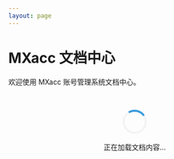 ```yaml
---
layout: page
---
```


# MXacc 文档中心

欢迎使用 MXacc 账号管理系统文档中心。

<div id="dynamic-wiki-content">
  <div style="text-align: center; padding: 2rem;">
    <div style="width: 40px; height: 40px; border: 4px solid #f3f3f3; border-top: 4px solid #3498db; border-radius: 50%; animation: spin 1s linear infinite; margin: 0 auto 1rem;"></div>
    <p>正在加载文档内容...</p>
  </div>
</div>

<script>
if (typeof window !== 'undefined') {
  // 全局变量存储数据
  let globalDocuments = []
  let globalCategories = []

  // 等待页面加载完成后执行
  document.addEventListener('DOMContentLoaded', function() {
    loadWikiContent()
  })

  async function loadWikiContent() {
    try {
      // 获取文档分类和内容
      const [categoriesRes, documentsRes] = await Promise.all([
        fetch('/api/social/content?action=wiki&type=categories'),
        fetch('/api/social/content?action=wiki&type=list')
      ])
      
      const categoriesData = await categoriesRes.json()
      const documentsData = await documentsRes.json()
      
      if (categoriesData.success && documentsData.success) {
        globalCategories = categoriesData.data || []
        globalDocuments = documentsData.data || []
        renderWikiContent(globalCategories, globalDocuments)
      } else {
        document.getElementById('dynamic-wiki-content').innerHTML = 
          '<div style="text-align: center; padding: 2rem; color: red;"><p>加载文档失败，请稍后重试</p></div>'
      }
    } catch (error) {
      console.error('加载Wiki内容失败:', error)
      document.getElementById('dynamic-wiki-content').innerHTML = 
        '<div style="text-align: center; padding: 2rem; color: red;"><p>网络错误，请检查连接后重试</p></div>'
    }
  }

  function renderWikiContent(categories, documents) {
    const container = document.getElementById('dynamic-wiki-content')
    let currentDocument = documents.length > 0 ? documents[0] : null
    
    // 构建HTML
    const html = `
      <div style="display: flex; gap: 2rem; min-height: 70vh;">
        <!-- 侧边栏 -->
        <div id="wiki-sidebar" style="width: 280px; flex-shrink: 0; background: #f8f9fa; padding: 1.5rem; border-radius: 8px; border: 1px solid #e9ecef; max-height: 80vh; overflow-y: auto;">
          <h3 style="margin: 0 0 1rem 0; font-size: 1.2rem; color: #2c3e50; border-bottom: 2px solid #3498db; padding-bottom: 0.5rem;">文档目录</h3>
          <div id="categories-list"></div>
        </div>
        
        <!-- 主内容区 -->
        <div style="flex: 1; min-width: 0;">
          <div id="document-content" style="background: white; padding: 2rem; border-radius: 8px; border: 1px solid #e9ecef; box-shadow: 0 2px 4px rgba(0,0,0,0.1);">
            <div id="document-header"></div>
            <div id="document-body"></div>
          </div>
        </div>
      </div>
    `
    
    container.innerHTML = html
    
    // 渲染分类和文档列表
    renderCategories(categories, documents)
    
    // 显示当前文档
    if (currentDocument) {
      displayDocument(currentDocument, categories)
    } else {
      displayWelcome()
    }
  }

  function renderCategories(categories, documents) {
    const categoriesList = document.getElementById('categories-list')
    let html = ''
    
    // 为每个分类生成内容
    categories.forEach(category => {
      const categoryDocs = documents.filter(doc => doc.categoryId === category.id)
      if (categoryDocs.length > 0) {
        html += `
          <div style="margin-bottom: 1.5rem;">
            <h4 style="margin: 0 0 0.5rem 0; font-size: 1rem; color: #34495e; font-weight: 600;">${category.name}</h4>
            <ul style="list-style: none; margin: 0; padding: 0;">
              ${categoryDocs.map(doc => `
                <li style="padding: 0.5rem 0.75rem; margin-bottom: 0.25rem; cursor: pointer; border-radius: 4px; transition: all 0.2s ease; font-size: 0.9rem;" 
                    onmouseover="this.style.background='#e3f2fd'; this.style.color='#1976d2'"
                    onmouseout="this.style.background=''; this.style.color=''"
                    onclick="selectDocument('${doc.id}')">
                  ${doc.title}
                </li>
              `).join('')}
            </ul>
          </div>
        `
      }
    })
    
    // 未分类文档
    const uncategorizedDocs = documents.filter(doc => !doc.categoryId || doc.categoryId === '')
    if (uncategorizedDocs.length > 0) {
      html += `
        <div style="margin-bottom: 1.5rem;">
          <h4 style="margin: 0 0 0.5rem 0; font-size: 1rem; color: #34495e; font-weight: 600;">未分类</h4>
          <ul style="list-style: none; margin: 0; padding: 0;">
            ${uncategorizedDocs.map(doc => `
              <li style="padding: 0.5rem 0.75rem; margin-bottom: 0.25rem; cursor: pointer; border-radius: 4px; transition: all 0.2s ease; font-size: 0.9rem;" 
                  onmouseover="this.style.background='#e3f2fd'; this.style.color='#1976d2'"
                  onmouseout="this.style.background=''; this.style.color=''"
                  onclick="selectDocument('${doc.id}')">
                ${doc.title}
              </li>
            `).join('')}
          </ul>
        </div>
      `
    }
    
    categoriesList.innerHTML = html
  }

  function selectDocument(docId) {
    const doc = globalDocuments.find(d => d.id === docId)
    if (doc) {
      displayDocument(doc, globalCategories)
      
      // 更新选中状态
      document.querySelectorAll('#categories-list li').forEach(li => {
        li.style.background = ''
        li.style.color = ''
      })
      event.target.style.background = '#2196f3'
      event.target.style.color = 'white'
    }
  }

  function displayDocument(doc, categories) {
    const header = document.getElementById('document-header')
    const body = document.getElementById('document-body')
    
    const categoryName = getCategoryName(doc.categoryId, categories)
    const updateDate = doc.updatedAt ? new Date(doc.updatedAt).toLocaleDateString('zh-CN') : '未知'
    
    header.innerHTML = `
      <h1 style="margin: 0 0 0.5rem 0; color: #2c3e50; font-size: 2rem;">${doc.title}</h1>
      <div style="display: flex; gap: 1rem; font-size: 0.9rem; color: #6c757d; margin-bottom: 2rem; border-bottom: 1px solid #e9ecef; padding-bottom: 1rem;">
        <span style="background: #e3f2fd; color: #1976d2; padding: 0.25rem 0.5rem; border-radius: 4px; font-weight: 500;">${categoryName}</span>
        <span>最后更新：${updateDate}</span>
      </div>
    `
    
    body.innerHTML = `<div style="line-height: 1.6; color: #2c3e50;">${doc.content}</div>`
  }

  function displayWelcome() {
    const header = document.getElementById('document-header')
    const body = document.getElementById('document-body')
    
    header.innerHTML = `
      <h1 style="margin: 0 0 0.5rem 0; color: #2c3e50; font-size: 2rem;">欢迎使用 MXacc 文档中心</h1>
    `
    
    body.innerHTML = `
      <div style="text-align: center; padding: 3rem; color: #6c757d;">
        <p>请从左侧选择一篇文档查看。</p>
        <p>如果您是管理员，可以通过管理控制台创建和编辑文档。</p>
        <p style="margin-top: 2rem; font-style: italic;">文档内容通过数据库动态加载，管理员可在后台实时编辑。</p>
      </div>
    `
  }

  function getCategoryName(categoryId, categories) {
    if (!categoryId) return '未分类'
    const category = categories.find(cat => cat.id === categoryId)
    return category ? category.name : '未分类'
  }

  // 为全局函数设置window属性，避免作用域问题
  window.selectDocument = selectDocument
}
</script>

<style>
@keyframes spin {
  0% { transform: rotate(0deg); }
  100% { transform: rotate(360deg); }
}

/* 响应式设计 */
@media (max-width: 768px) {
  #dynamic-wiki-content > div {
    flex-direction: column !important;
  }
  
  #wiki-sidebar {
    width: 100% !important;
    max-height: 40vh !important;
  }
}
</style> 